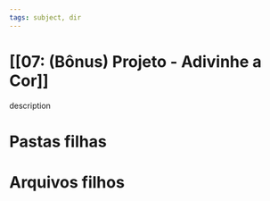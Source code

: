 ```yaml
---
tags: subject, dir
---
```


# [[07: (Bônus) Projeto - Adivinhe a Cor]]

description

# Pastas filhas



# Arquivos filhos


